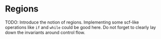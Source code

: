 # Regions

TODO: Introduce the notion of regions. Implementing some scf-like operations like `if` and `while` could be good here. Do not forget to clearly lay down the invariants around control flow.
